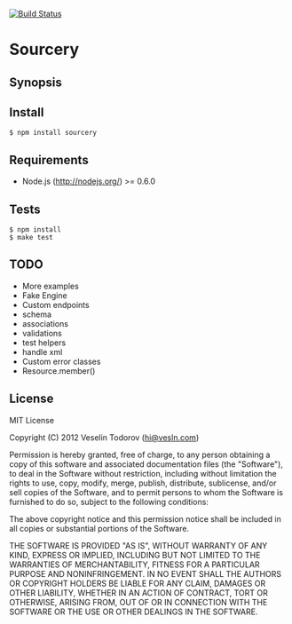 [![Build Status](https://secure.travis-ci.org/vesln/sourcery.png)](http://travis-ci.org/vesln/sourcery)

# Sourcery

## Synopsis

## Install

```
$ npm install sourcery
```

## Requirements

- Node.js (http://nodejs.org/) >= 0.6.0

## Tests

```
$ npm install
$ make test
```

## TODO

- More examples
- Fake Engine
- Custom endpoints
- schema
- associations
- validations
- test helpers
- handle xml
- Custom error classes
- Resource.member()

## License

MIT License

Copyright (C) 2012 Veselin Todorov (hi@vesln.com)

Permission is hereby granted, free of charge, to any person obtaining a copy of
this software and associated documentation files (the "Software"), to deal in
the Software without restriction, including without limitation the rights to
use, copy, modify, merge, publish, distribute, sublicense, and/or sell copies
of the Software, and to permit persons to whom the Software is furnished to do
so, subject to the following conditions:

The above copyright notice and this permission notice shall be included in all
copies or substantial portions of the Software.

THE SOFTWARE IS PROVIDED "AS IS", WITHOUT WARRANTY OF ANY KIND, EXPRESS OR
IMPLIED, INCLUDING BUT NOT LIMITED TO THE WARRANTIES OF MERCHANTABILITY,
FITNESS FOR A PARTICULAR PURPOSE AND NONINFRINGEMENT. IN NO EVENT SHALL THE
AUTHORS OR COPYRIGHT HOLDERS BE LIABLE FOR ANY CLAIM, DAMAGES OR OTHER
LIABILITY, WHETHER IN AN ACTION OF CONTRACT, TORT OR OTHERWISE, ARISING FROM,
OUT OF OR IN CONNECTION WITH THE SOFTWARE OR THE USE OR OTHER DEALINGS IN THE
SOFTWARE.

